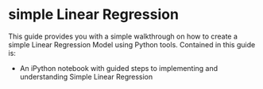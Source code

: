 # simple Linear Regression

This guide provides you with a simple walkthrough on how to create a simple Linear Regression Model using Python tools.
Contained in this guide is:
- An iPython notebook with guided steps to implementing and understanding Simple Linear Regression